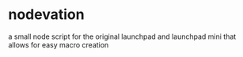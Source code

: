 # nodevation

a small node script for the original launchpad and launchpad mini that allows for easy macro creation
